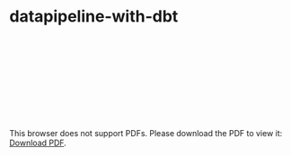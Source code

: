 # datapipeline-with-dbt


<object data="./docs/datapipeline-with-dbt.pdf" type="application/pdf" width="700px" height="700px">
    <embed src="./docs/datapipeline-with-dbt.pdf">
        <p>This browser does not support PDFs. Please download the PDF to view it: <a href="./docs/datapipeline-with-dbt.pdf">Download PDF</a>.</p>
    </embed>
</object>